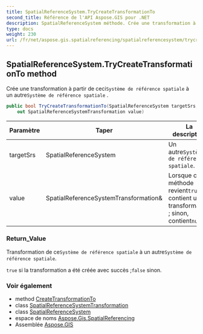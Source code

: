 ```yaml
---
title: SpatialReferenceSystem.TryCreateTransformationTo
second_title: Référence de l'API Aspose.GIS pour .NET
description: SpatialReferenceSystem méthode. Crée une transformation à partir de ceciSystème de référence spatiale à un autreSystème de référence spatiale .
type: docs
weight: 230
url: /fr/net/aspose.gis.spatialreferencing/spatialreferencesystem/trycreatetransformationto/
---
```

## SpatialReferenceSystem.TryCreateTransformationTo method

Crée une transformation à partir de ceci`Système de référence spatiale` à un autre`Système de référence spatiale` .

```csharp
public bool TryCreateTransformationTo(SpatialReferenceSystem targetSrs, 
    out SpatialReferenceSystemTransformation value)
```

| Paramètre | Taper | La description |
| --- | --- | --- |
| targetSrs | SpatialReferenceSystem | Un autre`Système de référence spatiale`. |
| value | SpatialReferenceSystemTransformation& | Lorsque cette méthode revient`true` , contient une transformation ; sinon, contient`null` . |

### Return_Value

Transformation de ce`Système de référence spatiale` à un autre`Système de référence spatiale`.

`true` si la transformation a été créée avec succès ;`false` sinon.

### Voir également

* method [CreateTransformationTo](../createtransformationto/)
* class [SpatialReferenceSystemTransformation](../../spatialreferencesystemtransformation/)
* class [SpatialReferenceSystem](../)
* espace de noms [Aspose.Gis.SpatialReferencing](../../spatialreferencesystem/)
* Assemblée [Aspose.GIS](../../../)


